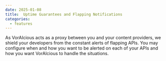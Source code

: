 ```yaml
---
date: 2025-01-08
title:  Uptime Guarantees and Flapping Notifications
categories:
  - features
---
```


As VorAIcious acts as a proxy between you and your content providers, we shield your developers from the constant alerts of flapping APIs. You may configure when and how you want to be alerted on each of your APIs and how you want VorAIcious to handle the situations. 